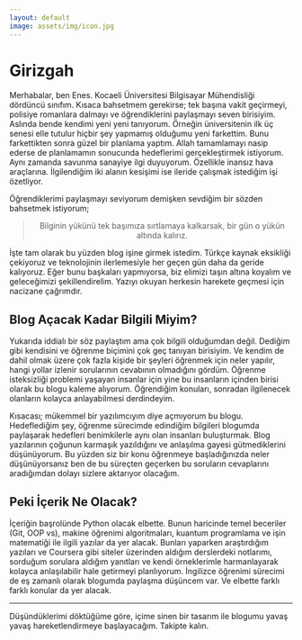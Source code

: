 ```yaml
---
layout: default
image: assets/img/icon.jpg
---
```


# Girizgah

Merhabalar, ben Enes. Kocaeli Üniversitesi Bilgisayar Mühendisliği dördüncü sınıfım. Kısaca bahsetmem gerekirse; tek başına vakit geçirmeyi, polisiye romanlara dalmayı ve öğrendiklerini paylaşmayı seven birisiyim. Aslında bende kendimi yeni yeni tanıyorum. Örneğin üniversitenin ilk üç senesi elle tutulur hiçbir şey yapmamış olduğumu yeni farkettim. Bunu farkettikten sonra güzel bir planlama yaptım. Allah tamamlamayı nasip ederse de planlamamın sonucunda hedeflerimi gerçekleştirmek istiyorum. Aynı zamanda savunma sanayiye ilgi duyuyorum. Özellikle inansız hava araçlarına. İlgilendiğim iki alanın kesişimi ise ileride çalışmak istediğim işi özetliyor.

Öğrendiklerimi paylaşmayı seviyorum demişken sevdiğim bir sözden bahsetmek istiyorum;

<blockquote style="text-align: center;">
Bilginin yükünü tek başımıza sırtlamaya kalkarsak, bir gün o yükün altında kalırız.
</blockquote>

İşte tam olarak bu yüzden blog işine girmek istedim. Türkçe kaynak eksikliği çekiyoruz ve teknolojinin ilerlemesiyle her geçen gün daha da geride kalıyoruz. Eğer bunu başkaları yapmıyorsa, biz elimizi taşın altına koyalım ve geleceğimizi şekillendirelim. Yazıyı okuyan herkesin harekete geçmesi için nacizane çağrımdır.

## Blog Açacak Kadar Bilgili Miyim?

Yukarıda iddialı bir söz paylaştım ama çok bilgili olduğumdan değil. Dediğim gibi kendisini ve öğrenme biçimini çok geç tanıyan birisiyim. Ve kendim de dahil olmak üzere çok fazla kişide bir şeyleri öğrenmek için neler yapılır, hangi yollar izlenir sorularının cevabının olmadığını gördüm. Öğrenme isteksizliği problemi yaşayan insanlar için yine bu insanların içinden birisi olarak bu blogu kaleme alıyorum. Öğrendiğim konuları, sonradan ilgilenecek olanların kolayca anlayabilmesi derdindeyim.

Kısacası; mükemmel bir yazılımcıyım diye açmıyorum bu blogu. Hedeflediğim şey, öğrenme sürecimde edindiğim bilgileri blogumda paylaşarak hedefleri benimkilerle aynı olan insanları buluşturmak. Blog yazılarının çoğunun karmaşık yazıldığını ve anlaşılma gayesi gütmediklerini düşünüyorum. Bu yüzden siz bir konu öğrenmeye başladığınızda neler düşünüyorsanız ben de bu süreçten geçerken bu soruların cevaplarını aradığımdan dolayı sizlere aktarıyor olacağım.

## Peki İçerik Ne Olacak?

İçeriğin başrolünde Python olacak elbette. Bunun haricinde temel beceriler (Git, OOP vs), makine öğrenimi algoritmaları, kuantum programlama ve işin matematiği ile ilgili yazılar da yer alacak. Bunları yaparken araştırdığım yazıları ve Coursera gibi siteler üzerinden aldığım derslerdeki notlarımı, sorduğum sorulara aldığım yanıtları ve kendi örneklerimle harmanlayarak kolayca anlaşılabilir hale getirmeyi planlıyorum. İngilizce öğrenimi sürecimi de eş zamanlı olarak blogumda paylaşma düşüncem var. Ve elbette farklı farklı konular da yer alacak.

<hr class="three-dot">

Düşündüklerimi döktüğüme göre, içime sinen bir tasarım ile blogumu yavaş yavaş hareketlendirmeye başlayacağım. Takipte kalın.